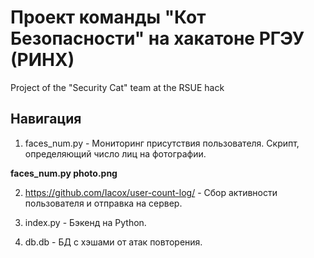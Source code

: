 # Проект команды "Кот Безопасности" на хакатоне РГЭУ (РИНХ)
Project of the "Security Cat" team at the RSUE hack

## Навигация
1) faces_num.py - Мониторинг присутствия пользователя. Скрипт, определяющий число лиц на фотографии.

**faces_num.py photo.png**

2) https://github.com/Iacox/user-count-log/ - Сбор активности пользователя и отправка на сервер.

3) index.py - Бэкенд на Python.

4) db.db - БД с хэшами от атак повторения.
